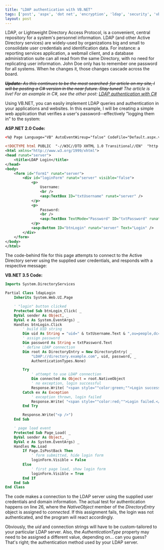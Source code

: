 ```yaml
---
title: "LDAP authentication with VB.NET"
tags: ['post', 'aspx', 'dot net', 'encryption', 'ldap', 'security', 'vbnet']
layout: post
---
```


LDAP, or Lightweight Directory Access Protocol, is a convenient, central
repository for a system's personnel information. LDAP (and other Active
Directory services) are widely-used by organizations big and small to
consolidate user credentials and identification data. For instance: a
reporting services application, a webmail client, and a database
administration suite can all read from the same Directory, with no need
for replicating user information. John Doe only has to remember one
password for all systems. When he changes it, those changes cascade
across the board.<!--more-->

*~~**Update:** As this continues to be the most searched-for article on
my site, I will be posting a C# version in the near future. Stay
tuned!~~ The article is live! For an example in C#, see the other post:
[LDAP authentication with
C#](/2013/04/ldap-authentication-with-c-sharp/)*

Using VB.NET, you can easily implement LDAP queries and authentication
in your applications and websites. In this example, I will be creating a
simple web application that verifies a user's password--effectively
"logging them in" to the system:

**ASP.NET 2.0 Code:**

```xml
<%@ Page Language="VB" AutoEventWireup="false" CodeFile="Default.aspx.vb" Inherits="ldapLogin"  %>

<!DOCTYPE html PUBLIC  "-//W3C//DTD XHTML 1.0 Transitional//EN"  "http://www.w3.org/TR/xhtml1/DTD/xhtml1-transitional.dtd">
<html xmlns="http://www.w3.org/1999/xhtml">
<head runat="server">
	<title>LDAP Login</title>
</head>
<body>
	<form id="form1" runat="server">
		<div id="loginForm" runat="server" visible="false">
			<p>
				Username:
				<br />
				<asp:TextBox ID="txtUsername" runat="server" />
			</p>
			<p>
				Password:
				<br />
				<asp:TextBox TextMode="Password" ID="txtPassword" runat="server" />
			</p>
			<asp:Button ID="btnLogin" runat="server" Text="Login" />
		</div>
	</form>
</body>
</html>
```

The code-behind file for this page attempts to connect to the Active
Directory server using the supplied user credentials, and responds with
a respective message:

**VB.NET 3.5 Code:**

```vb
Imports System.DirectoryServices

Partial Class ldapLogin
	Inherits System.Web.UI.Page

	' "login" button clicked
	Protected Sub btnLogin_Click( _
	ByVal sender As Object, _
	ByVal e As System.EventArgs) _
	Handles btnLogin.Click
		' build UID string
		Dim uid As String = "uid=" & txtUsername.Text & ",ou=people,dc=example,dc=com"
		' assign password
		Dim password As String = txtPassword.Text
		' define LDAP connection
		Dim root As DirectoryEntry = New DirectoryEntry( _
			"LDAP://directory.example.com", uid, password, _
			AuthenticationTypes.None)

		Try
			' attempt to use LDAP connection
			Dim connected As Object = root.NativeObject
			' no exception, login successful
			Response.Write( "<span style=""color:green;"">Login successful.</span>")
		Catch ex As Exception
			' exception thrown, login failed
			Response.Write( "<span style=""color:red;"">Login failed.</span>")
		End Try

		Response.Write("<p />")
	End Sub

	' page load event
	Protected Sub Page_Load( _
	ByVal sender As Object, _
	ByVal e As System.EventArgs) _
	Handles Me.Load
		If Page.IsPostBack Then
			' form submitted, hide login form
			loginForm.Visible = False
		Else
			' first page load, show login form
			loginForm.Visible = True
		End If
	End Sub
End Class
```

The code makes a connection to the LDAP server using the supplied user
credentials and domain information. The actual test for authentication
happens on line 26, where the *NativeObject* member of the *DirectoryEntry*
object is assigned to *connected*. If this assignment
fails, the login was not authenticated, and the program will react
accordingly.

Obviously, the *uid* and connection strings will have to be custom-tailored to
your particular LDAP server. Also, the *AuthenticationType* property may need
to be assigned a different value, depending on... can you guess? That's
right; the authentication method used by your LDAP server.
